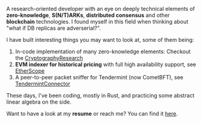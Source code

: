A research-oriented developer with an eye on deeply technical elements of **zero-knowledge**, **S(N/T)ARKs**, **distributed consensus** and other **blockchain** technologies. I found myself in this field when thinking about "what if DB replicas are adverserial?". 

I have built interesting things you may want to look at, some of them being:

1. In-code implementation of many zero-knowledge elements: Checkout the [CryptographyResearch](https://github.com/supragya/CryptographyResearch)
2. **EVM indexer for historical pricing** with full high availability support, see [EtherScope](https://github.com/supragya/EtherScope)
3. A peer-to-peer packet sniffer for Tendermint (now CometBFT), see [TendermintConnector](https://github.com/supragya/TendermintConnector)

These days, I've been coding, mostly in Rust, and practicing some abstract linear algebra on the side.

Want to have a look at my **resume** or reach me? You can find it [here](https://github.com/supragya/ResumeTEX/blob/master/resume.pdf).
